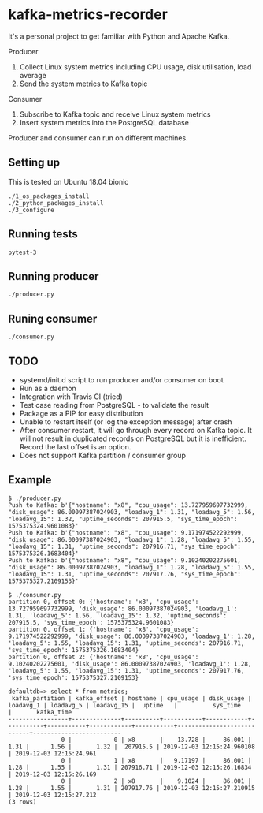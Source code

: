 # kafka-metrics-recorder
It's a personal project to get familiar with Python and Apache Kafka.

Producer
1. Collect Linux system metrics including CPU usage, disk utilisation, load average
2. Send the system metrics to Kafka topic

Consumer
1. Subscribe to Kafka topic and receive Linux system metrics
2. Insert system metrics into the PostgreSQL database

Producer and consumer can run on different machines.

## Setting up
This is tested on Ubuntu 18.04 bionic
```
./1_os_packages_install
./2_python_packages_install
./3_configure
```

## Running tests
```
pytest-3
```

## Running producer
```
./producer.py
```

## Runing consumer
```
./consumer.py
```

## TODO
- systemd/init.d script to run producer and/or consumer on boot
- Run as a daemon
- Integration with Travis CI (tried)
- Test case reading from PostgreSQL - to validate the result
- Package as a PIP for easy distribution
- Unable to restart itself (or log the exception message) after crash
- After consumer restart, it will go through every record on Kafka topic. It will not result in duplicated records on PostgreSQL but it is inefficient. Record the last offset is an option.
- Does not support Kafka partition / consumer group

## Example
```
$ ./producer.py
Push to Kafka: b'{"hostname": "x8", "cpu_usage": 13.727959697732999, "disk_usage": 86.00097387024903, "loadavg_1": 1.31, "loadavg_5": 1.56, "loadavg_15": 1.32, "uptime_seconds": 207915.5, "sys_time_epoch": 1575375324.9601083}'
Push to Kafka: b'{"hostname": "x8", "cpu_usage": 9.171974522292999, "disk_usage": 86.00097387024903, "loadavg_1": 1.28, "loadavg_5": 1.55, "loadavg_15": 1.31, "uptime_seconds": 207916.71, "sys_time_epoch": 1575375326.1683404}'
Push to Kafka: b'{"hostname": "x8", "cpu_usage": 9.10240202275601, "disk_usage": 86.00097387024903, "loadavg_1": 1.28, "loadavg_5": 1.55, "loadavg_15": 1.31, "uptime_seconds": 207917.76, "sys_time_epoch": 1575375327.2109153}'
```

```
$ ./consumer.py
partition 0, offset 0: {'hostname': 'x8', 'cpu_usage': 13.727959697732999, 'disk_usage': 86.00097387024903, 'loadavg_1': 1.31, 'loadavg_5': 1.56, 'loadavg_15': 1.32, 'uptime_seconds': 207915.5, 'sys_time_epoch': 1575375324.9601083}
partition 0, offset 1: {'hostname': 'x8', 'cpu_usage': 9.171974522292999, 'disk_usage': 86.00097387024903, 'loadavg_1': 1.28, 'loadavg_5': 1.55, 'loadavg_15': 1.31, 'uptime_seconds': 207916.71, 'sys_time_epoch': 1575375326.1683404}
partition 0, offset 2: {'hostname': 'x8', 'cpu_usage': 9.10240202275601, 'disk_usage': 86.00097387024903, 'loadavg_1': 1.28, 'loadavg_5': 1.55, 'loadavg_15': 1.31, 'uptime_seconds': 207917.76, 'sys_time_epoch': 1575375327.2109153}
```

```
defaultdb=> select * from metrics;
 kafka_partition | kafka_offset | hostname | cpu_usage | disk_usage | loadavg_1 | loadavg_5 | loadavg_15 |  uptime   |          sys_time          |       kafka_time
-----------------+--------------+----------+-----------+------------+-----------+-----------+------------+-----------+----------------------------+-------------------------
               0 |            0 | x8       |    13.728 |     86.001 |      1.31 |      1.56 |       1.32 |  207915.5 | 2019-12-03 12:15:24.960108 | 2019-12-03 12:15:24.961
               0 |            1 | x8       |   9.17197 |     86.001 |      1.28 |      1.55 |       1.31 | 207916.71 | 2019-12-03 12:15:26.16834  | 2019-12-03 12:15:26.169
               0 |            2 | x8       |    9.1024 |     86.001 |      1.28 |      1.55 |       1.31 | 207917.76 | 2019-12-03 12:15:27.210915 | 2019-12-03 12:15:27.212
(3 rows)
```

